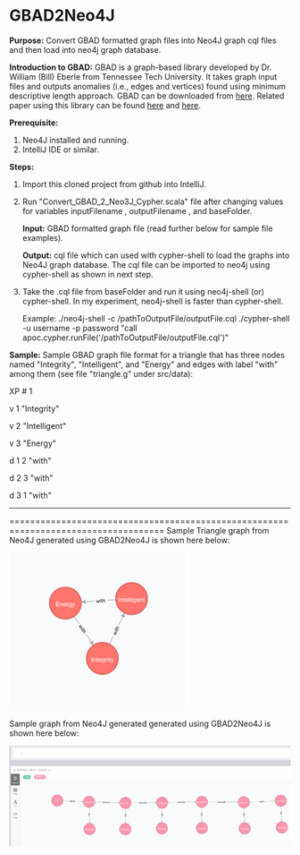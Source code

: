 # GBAD2Neo4J

<b>Purpose:</b>
Convert GBAD formatted graph files into Neo4J graph cql files and then load into neo4j graph database.


<b>Introduction to GBAD:</b>
GBAD is a graph-based library developed by Dr. William (Bill) Eberle from Tennessee Tech University. It takes graph input files and outputs anomalies (i.e., edges and vertices) found using minimum descriptive length approach. GBAD can be downloaded from [here](http://users.csc.tntech.edu/~weberle/gbad/download.html). Related paper using this library can be found [here](http://ailab.wsu.edu/adgs/pdfs/MookiahVAST2014.pdf) and [here](http://www.aaai.org/ocs/index.php/FLAIRS/FLAIRS15/paper/download/10378/10281).

<b>Prerequisite:</b>
1) Neo4J installed and running.
2) IntelliJ IDE or similar.

<b>Steps:</b>
1) Import this cloned project from github into IntelliJ.

2) Run "Convert_GBAD_2_Neo3J_Cypher.scala" file after changing values for variables inputFilename , outputFilename , and baseFolder.

      <b>Input:</b> GBAD formatted graph file (read further below for sample file examples).

      <b>Output:</b> cql file which can used with cypher-shell to load the graphs into Neo4J graph database.
The cql file can be imported to neo4j using cypher-shell as shown in next step.

3) Take the <outputFile>.cql file from baseFolder and run it using neo4j-shell (or) cypher-shell. In my experiment, neo4j-shell is faster than cypher-shell.

   Example:
   ./neo4j-shell -c /pathToOutputFile/outputFile.cql
   ./cypher-shell -u username -p password "call apoc.cypher.runFile('/pathToOutputFile/outputFile.cql')"

<b>Sample:</b> Sample GBAD graph file format for a triangle that has three nodes named "Integrity", "Intelligent", and "Energy"
and edges with label "with" among them (see file "triangle.g" under src/data):

XP # 1

v 1 "Integrity"

v 2 "Intelligent"

v 3 "Energy"

d 1 2 "with"

d 2 3 "with"

d 3 1 "with"

----------------------------------------------------------------------------------------------------
==================================================================================== 
Sample Triangle graph from Neo4J generated using GBAD2Neo4J is shown here below:

![Triangle](https://github.com/leninworld/GBAD2Neo4J/blob/master/src/images/triangle.png)

Sample graph from Neo4J generated generated using GBAD2Neo4J is shown here below:

![Sample](https://github.com/leninworld/GBAD2Neo4J/blob/master/src/images/sampleoutputGraph.png)




